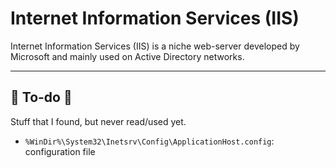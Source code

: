 # Internet Information Services (IIS)

<div class="row row-cols-lg-2"><div>

Internet Information Services (IIS) is a niche web-server developed by Microsoft and mainly used on Active Directory networks.
</div><div>
</div></div>

<hr class="sep-both">

## 👻 To-do 👻

Stuff that I found, but never read/used yet.

<div class="row row-cols-lg-2"><div>

* `%WinDir%\System32\Inetsrv\Config\ApplicationHost.config`: configuration file
</div><div>


</div></div>